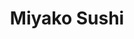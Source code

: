 ---
layout: place
title: "Miyako Sushi"
permalink: /hawaii/wailuku/miyako-sushi.html
stateAbbr: HI
stateName: Hawaii
cityName: Wailuku
place_id: ChIJ9a3guUDTVHkR-Rz6-JYSurs
photos:
  - name: >-
      places/ChIJ9a3guUDTVHkR-Rz6-JYSurs/photos/AeeoHcJPWSIrZ4x0I_Sh70Aq5Y3QS88atZhorx7z_Hq4m-nVLeuwpOImtUVGFNUGbzgbdvN4vzIPPq8uCPtt9M9FNMxlDvJwSVrE-gtF4SpgU-sUqY-Av0CDyXb4mbedChuou0tdJeltlR-vkYhN1kLw_vZC23_tJGT77z5YfChGWTJL22kIJrcWbhZDikmX-atEF2x2xclqdbshzHZ0dlV3P3jM9IFN2oNi1FNTKyty4sO0YM26e9GwEO7Ozc99y7uObyHrhxazJqqjo8VxJUF-ZWC1byAX9yK2DonYZ9tZpisjgJyy3VhYVZzdfHhxvxfcpwhsXW9CjdmYepFua6S4MTHU8scayZbVrOV-BNtZ1gisXBw7eoM7bz8h3Jhzz8noMUAvHEb7jOFJLvmINi5egj6X1c2i-hF6IYqoIigiXkWTKQ
    widthPx: 4800
    heightPx: 3200
    authorAttributions:
      - displayName: Minn Tun
        uri: https://maps.google.com/maps/contrib/104001648246176069080
        photoUri: >-
          https://lh3.googleusercontent.com/a-/ALV-UjWaHys_SCCpCuQGASYQdbXG54vZIZd0HTeKtPqxMuV6KRz26GY7Bw=s100-p-k-no-mo
    flagContentUri: >-
      https://www.google.com/local/imagery/report/?cb_client=maps_api_places.places_api&image_key=!1e10!2sCIHM0ogKEICAgICEveyuKg&hl=en-US
    googleMapsUri: >-
      https://www.google.com/maps/place//data=!3m4!1e2!3m2!1sCIHM0ogKEICAgICEveyuKg!2e10!4m2!3m1!1s0x7954d340b9e0adf5:0xbbba1296f8fa1cf9
  - name: >-
      places/ChIJ9a3guUDTVHkR-Rz6-JYSurs/photos/AeeoHcJ2kfT7oxp7NaXyIRsr9O0YdJoQwYWOZzNfxnRkxhQPKX2udqVU77rluM9Y6QzHKlBzV4dN9_nWWk2o77xvdFfQ_H2zLC-Q0qT2xHGMljqXLykuKOJn3Es7ZmeyT1nWIwC2m4UJst3IjbSHMyFyHCjylOSxXk5ciOuaydrJ2QIVvQ7T1DMx3p5D9TOrBDTNDggJLJlA7cDQSZhgyMPhzylqMKzEpZ92C_tY8Fx0u2BkeEbpTCwvwIKUDRcR4F8SlRlElnaYXeyI2M6uerdhDsxZ8qOfr85t4cFSj0NXQ-U5X8sENae-Oxe46tFRRNVOCf5GlNYYx2-8rYdkp_Sf50KOLxSKBqdtbrd9MT_SQAa-G3z1q3Le057QFTh69gSmQY7tu5VNHog3ZH102Qp86_peGQ4fGAq_BoZ5ZDncf0bQNA
    widthPx: 4032
    heightPx: 3024
    authorAttributions:
      - displayName: Mikey C
        uri: https://maps.google.com/maps/contrib/112568836502127371592
        photoUri: >-
          https://lh3.googleusercontent.com/a-/ALV-UjV6_Ov8nkkosJpqo-AjmjSsm7v_Ulu-OMjzHSF5nJWB7rILWLXBhw=s100-p-k-no-mo
    flagContentUri: >-
      https://www.google.com/local/imagery/report/?cb_client=maps_api_places.places_api&image_key=!1e10!2sCIHM0ogKEICAgIC24LL6eA&hl=en-US
    googleMapsUri: >-
      https://www.google.com/maps/place//data=!3m4!1e2!3m2!1sCIHM0ogKEICAgIC24LL6eA!2e10!4m2!3m1!1s0x7954d340b9e0adf5:0xbbba1296f8fa1cf9
  - name: >-
      places/ChIJ9a3guUDTVHkR-Rz6-JYSurs/photos/AeeoHcIBHEq0qqs3tpLpyCHVICDpnRneYq8lBQ61SXjzB87Gk1r6zgENvZF1ay23dTHO8h0rbscVi21KVy86r-ADAr4E-it0WQukXIwau76nO2j8s2xy_7PrJHJwk9ALzaNM1yaIHPOA01Kh84a7itYwYyW6fg4-yPVGmKU5HOlrDlUe-9p_pY6V3ptfT3waRpmm8UZl69zbJ5e1NkfRJ8mEN0ZAGDFy_14JWSITy6PIpJBvKcnh4MC_VGRfwTOqfatDNdAFXCfWcwt-eJ_fmpKmsvlkyUi-bY0itkuoUE9fqWR9HLjmShB09BDpvWzeUKvRW-dyhdifbDew1MNT6iytjfC3jis_jfOPe9-brXl-WoHKytW8kxC-RVuc6W1GgJd0drqW1dQ1rXoLEQn3CAAN7G02VP2Rg6cVRi1UuY1GlSI
    widthPx: 4032
    heightPx: 3024
    authorAttributions:
      - displayName: Karen Wong
        uri: https://maps.google.com/maps/contrib/105795598910079354744
        photoUri: >-
          https://lh3.googleusercontent.com/a-/ALV-UjXzxicgtL3voyuXIB_YbqRvnWjgJ_ifFleJ6y1dlUpPxUHZIXU2=s100-p-k-no-mo
    flagContentUri: >-
      https://www.google.com/local/imagery/report/?cb_client=maps_api_places.places_api&image_key=!1e10!2sCIHM0ogKEICAgIDRxqbFAg&hl=en-US
    googleMapsUri: >-
      https://www.google.com/maps/place//data=!3m4!1e2!3m2!1sCIHM0ogKEICAgIDRxqbFAg!2e10!4m2!3m1!1s0x7954d340b9e0adf5:0xbbba1296f8fa1cf9
  - name: >-
      places/ChIJ9a3guUDTVHkR-Rz6-JYSurs/photos/AeeoHcLgh0cZ8zKZY6BRoxmp7CicD9AgzT1GRatQvnUPo49WvkgfSLOBopwxuxUXJBGeaDTQldvNPkqu6kZSI-DmOeve6bjzSWDxPNlxzQiw2dx60AjNhNZ_wkaMfqdnM1Y-4bDzJaejSLFWVP_zejNa0h_xixzr7taqusql9zuTlmY-ktVbQs84Er_PTofgaERbIftHakm-bi_jeHe6Nnk9-hNVCEfaYjzqUa1wFneg46X5mGMqbKl4-7uYqKcijKGYMsLdsoDcnjxvJIBtapph3sRBi_qBNTKJPKJ8b2ig6kJnrPfY25e4_55O2PWK1Y0D6iCt6Ds3yvRKxMAhcKe42QMY2MPgUQY_BFcNaPklSY6Hyqk5c7YZUON2ItdfwIP4OVtT9zPzi4KvInHi4n2FFsy6mGDUgZznoOVSzvFNt8Issw
    widthPx: 4800
    heightPx: 3200
    authorAttributions:
      - displayName: Minn Tun
        uri: https://maps.google.com/maps/contrib/104001648246176069080
        photoUri: >-
          https://lh3.googleusercontent.com/a-/ALV-UjWaHys_SCCpCuQGASYQdbXG54vZIZd0HTeKtPqxMuV6KRz26GY7Bw=s100-p-k-no-mo
    flagContentUri: >-
      https://www.google.com/local/imagery/report/?cb_client=maps_api_places.places_api&image_key=!1e10!2sCIHM0ogKEICAgICEveKAHw&hl=en-US
    googleMapsUri: >-
      https://www.google.com/maps/place//data=!3m4!1e2!3m2!1sCIHM0ogKEICAgICEveKAHw!2e10!4m2!3m1!1s0x7954d340b9e0adf5:0xbbba1296f8fa1cf9
  - name: >-
      places/ChIJ9a3guUDTVHkR-Rz6-JYSurs/photos/AeeoHcLGImV9g8YXSIYyWGOUpBgwGzHPXZKTMwhdsyzQg2KtARABMZakFIyI5ADXG3lUxs5XaNZOYSS-IhbxZL_Pwi6HWe2BpmLH2ryKIO5rt-UmMrWUkm8JzW45p4GW5LHDgBoeOKUP9FjpJdUuzxqOzfAhcGCL-E6vkYTChO0-f8cpx4chUHFMWUWke1gNqnSC-LgyWtWb2vcUSGtRXCdiUuAha7RWScK32khqtZin8h_ij219vwsnVPvr2IsVSXIJ8yQQfeJFXL6Uj3KbzK58wIOUoQSDqqDjGzFHRuhfHeVzH2DXpffr_Xqf1ndLq5UE_1Y6Qgfl-R6BjPK_zeZnWHSv5A7QnkLV7Qd0RVH_Pn0g1CigsU5JweIIirydPqLYBE5vQjkUGf9eszP5R8LxqvEGvAKQUpAHMFu-xOzqJ3E
    widthPx: 4800
    heightPx: 3200
    authorAttributions:
      - displayName: Minn Tun
        uri: https://maps.google.com/maps/contrib/104001648246176069080
        photoUri: >-
          https://lh3.googleusercontent.com/a-/ALV-UjWaHys_SCCpCuQGASYQdbXG54vZIZd0HTeKtPqxMuV6KRz26GY7Bw=s100-p-k-no-mo
    flagContentUri: >-
      https://www.google.com/local/imagery/report/?cb_client=maps_api_places.places_api&image_key=!1e10!2sCIHM0ogKEICAgICEvdrZJA&hl=en-US
    googleMapsUri: >-
      https://www.google.com/maps/place//data=!3m4!1e2!3m2!1sCIHM0ogKEICAgICEvdrZJA!2e10!4m2!3m1!1s0x7954d340b9e0adf5:0xbbba1296f8fa1cf9
  - name: >-
      places/ChIJ9a3guUDTVHkR-Rz6-JYSurs/photos/AeeoHcLEn70-c3uof1FmYD1dMJCKqdb8h5gWzGwckLf4VVzDyB5zDhct9h8kF_qBPd6aWMPgc7lgT8ouDMMdEELVYCOCiM1-0ehbZg5P55epIESQifevKeH7IT0hTEfdQ3LM2wtOobgjQasoIonQz_uXBWbsb7iS_cUTc3Y8o3tz2HbvGl_uVDpHpdpaRKo9aAxh6a9OAFbsFXQ2YkUl0A_YZKFlpb1BzjBSqIpO4M_a6RSaORIjnDymRxZvlR_ogWy6B9B9aGCHKdJsdHo8AjOwSspwiqmPVOnvofderkTnaauQbeYmTc4qpm0fUEr6d-B9sVGg-hAzFg6WQ2SrGxyKKol7SH4koxHhU72jbCp-L4PVbyq3WUSFyEOS_IJ1J0MPGokeL_QlMLkoKd4KkDBOK3yBd_iVD5TJHTrX5Ax-ltrkG-8
    widthPx: 4800
    heightPx: 3200
    authorAttributions:
      - displayName: Minn Tun
        uri: https://maps.google.com/maps/contrib/104001648246176069080
        photoUri: >-
          https://lh3.googleusercontent.com/a-/ALV-UjWaHys_SCCpCuQGASYQdbXG54vZIZd0HTeKtPqxMuV6KRz26GY7Bw=s100-p-k-no-mo
    flagContentUri: >-
      https://www.google.com/local/imagery/report/?cb_client=maps_api_places.places_api&image_key=!1e10!2sCIHM0ogKEICAgICEvfLSpAE&hl=en-US
    googleMapsUri: >-
      https://www.google.com/maps/place//data=!3m4!1e2!3m2!1sCIHM0ogKEICAgICEvfLSpAE!2e10!4m2!3m1!1s0x7954d340b9e0adf5:0xbbba1296f8fa1cf9
  - name: >-
      places/ChIJ9a3guUDTVHkR-Rz6-JYSurs/photos/AeeoHcJQslkV_57HbO1fg_Dxm8riSXWwqievHXUGNZNxy5baLktaG9VmBfgM5ovFbM1ZCOVKyR0sR0rRmbghHJqu5DZWzMPPpE3joQiBmctcfucQpytn-RXE3pU4BDjcfxE_iP4FKYxtdtD_OpJ1WGm7-T_IA2vH4Cisl0mYejhUKAQDLGHUmHbuXksq7xbz8zx8yphxag0JQsDPoqxE_Ntna0VM-ZtmLe-Ow_nFuFEMskNEmzn_kbgCfvVlf8MLp9lFQ1Qu1W829P1FNnzyLsDX72hQwu8edZMIUudUAFqwy_5Z5_stH8iBp6PcUgKw_K3TJdTD67XHa55hU_aTjG7xIZJESdKwKoB_mUZqUsjhURXkIwSCZ00E8lFik_Po9DK4OpVauD-FuHr-hBThF9GFUsQlToddqwPMtcioFAqJuKFoWQ
    widthPx: 4800
    heightPx: 3200
    authorAttributions:
      - displayName: Minn Tun
        uri: https://maps.google.com/maps/contrib/104001648246176069080
        photoUri: >-
          https://lh3.googleusercontent.com/a-/ALV-UjWaHys_SCCpCuQGASYQdbXG54vZIZd0HTeKtPqxMuV6KRz26GY7Bw=s100-p-k-no-mo
    flagContentUri: >-
      https://www.google.com/local/imagery/report/?cb_client=maps_api_places.places_api&image_key=!1e10!2sCIHM0ogKEICAgICEvdK4Tg&hl=en-US
    googleMapsUri: >-
      https://www.google.com/maps/place//data=!3m4!1e2!3m2!1sCIHM0ogKEICAgICEvdK4Tg!2e10!4m2!3m1!1s0x7954d340b9e0adf5:0xbbba1296f8fa1cf9
  - name: >-
      places/ChIJ9a3guUDTVHkR-Rz6-JYSurs/photos/AeeoHcKvtjjJtr85sBGAdG2x2N1HnyxLClAexf2J9G57QlLhSYYLxP-HUwie2oG08SkAfmTDE_aR-irKALvh0fz9SJQnaqTWAwfYgoLJ_Wzztw7Cj3Re4mafZt2k0iVUzWQkvEnq_ITsA6fNKo1H_9wvS1WnfOzpbEFh9A8EhRd7_CFGFb_Gnxs-3D_VFDu1w5YNwjTIo5z7zcduGvlYFmD3sGpswNINyPUZ8nsHYt0F6rl6xj2k6ZcQnqHwKhaf6QpIl_3FzAu3vmVOTFxj3g6k3aptEZnKL0HVnT1TeX4bkYyBVr1PQW12-LA4s5-PFYHh9AKgqcAlQ0J28T9xpnSRmNYmNXxLGAyUPDGt20nIuLVXhWw1XxtvQInSkbT6S-rIMidj43lR5RNOJerQ1CrS6LaH907MzrsCyEmyrUQXPupXA9kR
    widthPx: 4800
    heightPx: 3200
    authorAttributions:
      - displayName: Minn Tun
        uri: https://maps.google.com/maps/contrib/104001648246176069080
        photoUri: >-
          https://lh3.googleusercontent.com/a-/ALV-UjWaHys_SCCpCuQGASYQdbXG54vZIZd0HTeKtPqxMuV6KRz26GY7Bw=s100-p-k-no-mo
    flagContentUri: >-
      https://www.google.com/local/imagery/report/?cb_client=maps_api_places.places_api&image_key=!1e10!2sCIHM0ogKEICAgICEvfKJvAE&hl=en-US
    googleMapsUri: >-
      https://www.google.com/maps/place//data=!3m4!1e2!3m2!1sCIHM0ogKEICAgICEvfKJvAE!2e10!4m2!3m1!1s0x7954d340b9e0adf5:0xbbba1296f8fa1cf9
  - name: >-
      places/ChIJ9a3guUDTVHkR-Rz6-JYSurs/photos/AeeoHcItRV1Q7BM1e7SjWctlet9xWDRQV9uyiZG6MUNDc0d3kEVfAfimwjkhZjFUXH0PlB-p8cQBo8NJqYco3cReCG_945OU68AJ6ACHdnt4fNMd_wHuMHACUVZeF1vUdYIt_ODpWxlZ28z2s7EA0uJQ3JaVII4A8s56-TbV9TZe0wMor8tfMwqUUfLVrOdqmw0--y86ENNOfWZKbYxqcBse7FHJ5jM_Szg4ZHKFZtS3PDj2lgwvFG4hmRXojapXk_KDu-Z-O4rVON7WUrT2ZWW0kPPjTaZv8SIuxUql7LZiE_le9T-wZQJqdPGsNTTKRGJhlwHWxpPOZRKXj9oEjsNezOFzn_Zl3E31RQ8vrAd86iMranqBAFOI3mXk4j2ZjSbv_lDQMvManXompJoIDRU_1NGCahu7QYl1SOrFr7sjNYcakUI
    widthPx: 4800
    heightPx: 3200
    authorAttributions:
      - displayName: Minn Tun
        uri: https://maps.google.com/maps/contrib/104001648246176069080
        photoUri: >-
          https://lh3.googleusercontent.com/a-/ALV-UjWaHys_SCCpCuQGASYQdbXG54vZIZd0HTeKtPqxMuV6KRz26GY7Bw=s100-p-k-no-mo
    flagContentUri: >-
      https://www.google.com/local/imagery/report/?cb_client=maps_api_places.places_api&image_key=!1e10!2sCIHM0ogKEICAgICEvbrwtQE&hl=en-US
    googleMapsUri: >-
      https://www.google.com/maps/place//data=!3m4!1e2!3m2!1sCIHM0ogKEICAgICEvbrwtQE!2e10!4m2!3m1!1s0x7954d340b9e0adf5:0xbbba1296f8fa1cf9
  - name: >-
      places/ChIJ9a3guUDTVHkR-Rz6-JYSurs/photos/AeeoHcJd2U5jHBgAn4l9CV4rpZz83U3EkTdyzYSqgPXSyZbdXJA7hlSXYm9ICG6k6OmmAOhY7-vIqn0yN-mE0XJ4Bt-Df3aU2LhXYvvC_SzI_Q0fsd4gahObGWn0aTEA2E-ynQrlnaL3T0i9Rfyo37UPl9j3KMSISZZ34MZ7VHWqfHG0mIJNBa4twSvNmMOjZUnlrrjzTlXyFux3PYANHT-8dCLgsYNikW2LFOkx79Yr7rr4uL-c0W10SGHD2mYzfjCYvcBiNfoX0f6Ij23kj8iLU-sfzsc-iWxRghkRyT47FDn1geS6-3jxiodLfXo_INXmeq36hfRo8s9tWU2xu1fNSqVGNOZPHhGwpV_XE3rC-p8pW9zVZ46F0luqerIFb0Wlz4adrUQ0tXe42W9gl9PvkdItH2oKab57SZUSVbu3q4o
    widthPx: 4080
    heightPx: 3072
    authorAttributions:
      - displayName: Dave Kodama
        uri: https://maps.google.com/maps/contrib/108674246662415216536
        photoUri: >-
          https://lh3.googleusercontent.com/a-/ALV-UjVy-v1XxKCX_Y1Ch9Jyltfd-HNVi0Et9PNtX-E1v4e1FHemJCWE=s100-p-k-no-mo
    flagContentUri: >-
      https://www.google.com/local/imagery/report/?cb_client=maps_api_places.places_api&image_key=!1e10!2sCIHM0ogKEICAgICxpseZAw&hl=en-US
    googleMapsUri: >-
      https://www.google.com/maps/place//data=!3m4!1e2!3m2!1sCIHM0ogKEICAgICxpseZAw!2e10!4m2!3m1!1s0x7954d340b9e0adf5:0xbbba1296f8fa1cf9
address: 1883 Wili Pa Loop, Wailuku, HI 96793, USA
street: 1883 Wili Pa Loop
city: Wailuku
state: HI
zip: '96793'
country: USA
neighborhood: null
latitude: '20.894729'
longitude: '-156.499839'
accessibility_options:
  wheelchairAccessibleParking: true
  wheelchairAccessibleSeating: false
business_status: OPERATIONAL
name: Miyako Sushi
google_maps_links:
  directionsUri: >-
    https://www.google.com/maps/dir//''/data=!4m7!4m6!1m1!4e2!1m2!1m1!1s0x7954d340b9e0adf5:0xbbba1296f8fa1cf9!3e0
  placeUri: https://maps.google.com/?cid=13527144870392241401
  writeAReviewUri: >-
    https://www.google.com/maps/place//data=!4m3!3m2!1s0x7954d340b9e0adf5:0xbbba1296f8fa1cf9!12e1
  reviewsUri: >-
    https://www.google.com/maps/place//data=!4m4!3m3!1s0x7954d340b9e0adf5:0xbbba1296f8fa1cf9!9m1!1b1
  photosUri: >-
    https://www.google.com/maps/place//data=!4m3!3m2!1s0x7954d340b9e0adf5:0xbbba1296f8fa1cf9!10e5
primary_type: Sushi Restaurant
opening_hours:
  regular: null
  current: null
secondary_opening_hours:
  regular:
    weekdayDescriptions: null
    type: null
  current:
    weekdayDescriptions: null
    type: null
phone: (808) 244-0085
price_level: null
price_range: $1 &ndash; $10
rating: '4.6'
rating_count: 111
website: https://www.miyakosushimaui.com/
description: null
reviews: null
parking_options: null
payment_options: null
allow_dogs: null
curbside_pickup: null
delivery: null
dine_in: null
good_for_children: null
good_for_groups: null
good_for_sports: null
live_music: null
menu_for_children: null
outdoor_seating: null
reservable: null
restroom: null
serves_beer: null
serves_breakfast: null
serves_brunch: null
serves_cocktails: null
serves_coffee: null
serves_dinner: null
serves_dessert: null
serves_lunch: null
serves_vegetarian_food: null
serves_wine: null
takeout: null

---